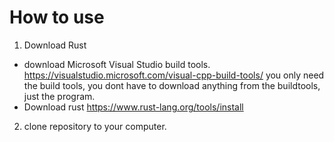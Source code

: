 

# How to use

1. Download Rust
  - download Microsoft Visual Studio build tools. https://visualstudio.microsoft.com/visual-cpp-build-tools/
    you only need the build tools, you dont have to download anything from the buildtools, just the program.
  - Download rust https://www.rust-lang.org/tools/install
2. clone   repository to your computer. 

  



